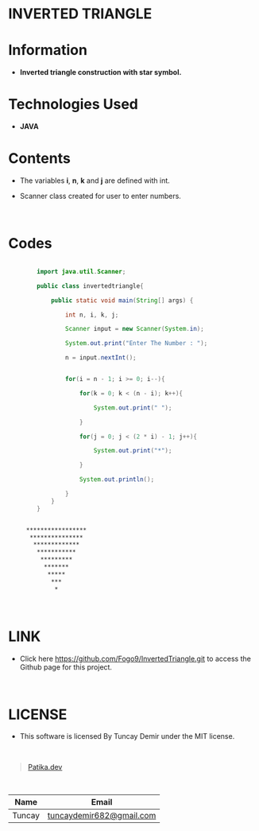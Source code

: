 # **INVERTED TRIANGLE**

# Information

* **Inverted triangle construction with star symbol.**

# Technologies Used

* **JAVA**

# Contents

* The variables **i**, **n**, **k** and **j** are defined with int.

* Scanner class created for user to enter numbers.

<br />

# Codes

```Java

        import java.util.Scanner;

        public class invertedtriangle{

            public static void main(String[] args) {

                int n, i, k, j;

                Scanner input = new Scanner(System.in);

                System.out.print("Enter The Number : ");

                n = input.nextInt();


```

```Java

                for(i = n - 1; i >= 0; i--){

                    for(k = 0; k < (n - i); k++){

                        System.out.print(" ");

                    }

                    for(j = 0; j < (2 * i) - 1; j++){

                        System.out.print("*");

                    }

                    System.out.println();

                }
            }
        }

```

```bash

     *****************
      ***************
       *************
        ***********
         *********
          *******
           *****
            ***
             *

```

<br />

# LINK

* Click here https://github.com/Fogo9/InvertedTriangle.git to access the Github page for this project.

<br />

# LICENSE

* This software is licensed By Tuncay Demir under the MIT license.

<br />

>[Patika.dev](https://app.patika.dev/fogomurphy)

<br/>

| Name |  Email |
| ---- |  ----- |
| Tuncay | tuncaydemir682@gmail.com |

